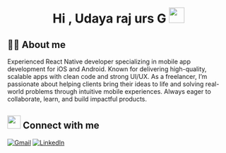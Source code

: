 <h1 align="center">Hi , Udaya raj urs G <img src="https://media.giphy.com/media/hvRJCLFzcasrR4ia7z/giphy.gif" width="35"></h1>

## :sassy_man:  About me
Experienced React Native developer specializing in mobile app development for iOS and Android. Known for delivering high-quality, scalable apps with clean code and strong UI/UX. As a freelancer, I’m passionate about helping clients bring their ideas to life and solving real-world problems through intuitive mobile experiences. Always eager to collaborate, learn, and build impactful products.

## <img src="https://media.giphy.com/media/iY8CRBdQXODJSCERIr/giphy.gif" width="30px" height="30px"> Connect with me
<a href="mailto:udayarajurs7@gmail.com"><img img src="https://img.shields.io/badge/gmail-%23EA4335.svg?style=plastic&logo=gmail&logoColor=white" alt="Gmail"/></a>  <a href="https://www.linkedin.com/in/kiran-gowda-s/](https://www.linkedin.com/in/udaya-raj-urs/"><img src="https://img.shields.io/badge/linkedin-%230A66C2.svg?style=plastic&logo=linkedin&logoColor=white" alt="LinkedIn"/></a>
